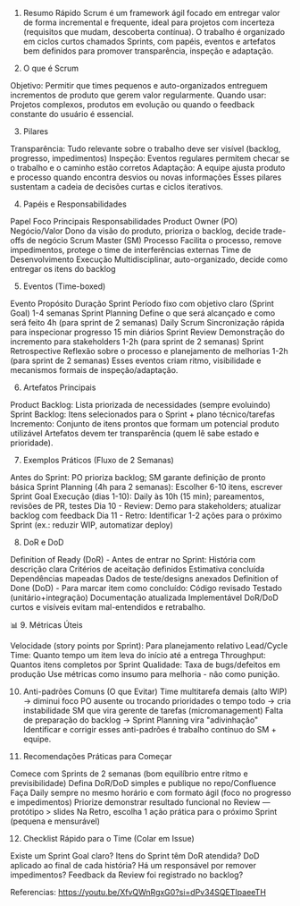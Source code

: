  1. Resumo Rápido
Scrum é um framework ágil focado em entregar valor de forma incremental e frequente, ideal para projetos com incerteza (requisitos que mudam, descoberta contínua). O trabalho é organizado em ciclos curtos chamados Sprints, com papéis, eventos e artefatos bem definidos para promover transparência, inspeção e adaptação.

 2. O que é Scrum

Objetivo: Permitir que times pequenos e auto-organizados entreguem incrementos de produto que gerem valor regularmente.
Quando usar: Projetos complexos, produtos em evolução ou quando o feedback constante do usuário é essencial.

 3. Pilares

Transparência: Tudo relevante sobre o trabalho deve ser visível (backlog, progresso, impedimentos)
Inspeção: Eventos regulares permitem checar se o trabalho e o caminho estão corretos
Adaptação: A equipe ajusta produto e processo quando encontra desvios ou novas informações
Esses pilares sustentam a cadeia de decisões curtas e ciclos iterativos.

 4. Papéis e Responsabilidades

Papel	Foco	Principais Responsabilidades
Product Owner (PO)	Negócio/Valor	Dono da visão do produto, prioriza o backlog, decide trade-offs de negócio
Scrum Master (SM)	Processo	Facilita o processo, remove impedimentos, protege o time de interferências externas
Time de Desenvolvimento	Execução	Multidisciplinar, auto-organizado, decide como entregar os itens do backlog

5. Eventos (Time-boxed)

Evento	Propósito	Duração
Sprint	Período fixo com objetivo claro (Sprint Goal)	1-4 semanas
Sprint Planning	Define o que será alcançado e como será feito	4h (para sprint de 2 semanas)
Daily Scrum	Sincronização rápida para inspecionar progresso	15 min diários
Sprint Review	Demonstração do incremento para stakeholders	1-2h (para sprint de 2 semanas)
Sprint Retrospective	Reflexão sobre o processo e planejamento de melhorias	1-2h (para sprint de 2 semanas)
Esses eventos criam ritmo, visibilidade e mecanismos formais de inspeção/adaptação.

 6. Artefatos Principais

Product Backlog: Lista priorizada de necessidades (sempre evoluindo)
Sprint Backlog: Itens selecionados para o Sprint + plano técnico/tarefas
Incremento: Conjunto de itens prontos que formam um potencial produto utilizável
Artefatos devem ter transparência (quem lê sabe estado e prioridade).

 7. Exemplos Práticos (Fluxo de 2 Semanas)

Antes do Sprint: PO prioriza backlog; SM garante definição de pronto básica
Sprint Planning (4h para 2 semanas): Escolher 6-10 itens, escrever Sprint Goal
Execução (dias 1-10): Daily às 10h (15 min); pareamentos, revisões de PR, testes
Dia 10 - Review: Demo para stakeholders; atualizar backlog com feedback
Dia 11 - Retro: Identificar 1-2 ações para o próximo Sprint (ex.: reduzir WIP, automatizar deploy)

8. DoR e DoD 

Definition of Ready (DoR) - Antes de entrar no Sprint:
História com descrição clara
Critérios de aceitação definidos
Estimativa concluída
Dependências mapeadas
Dados de teste/designs anexados
Definition of Done (DoD) - Para marcar item como concluído:
Código revisado
Testado (unitário+integração)
Documentação atualizada
Implementável
DoR/DoD curtos e visíveis evitam mal-entendidos e retrabalho.

📊 9. Métricas Úteis 

Velocidade (story points por Sprint): Para planejamento relativo
Lead/Cycle Time: Quanto tempo um item leva do início até a entrega
Throughput: Quantos itens completos por Sprint
Qualidade: Taxa de bugs/defeitos em produção
Use métricas como insumo para melhoria - não como punição.
 
 10. Anti-padrões Comuns (O que Evitar)
Time multitarefa demais (alto WIP) → diminui foco
PO ausente ou trocando prioridades o tempo todo → cria instabilidade
SM que vira gerente de tarefas (micromanagement)
Falta de preparação do backlog → Sprint Planning vira "adivinhação"
Identificar e corrigir esses anti-padrões é trabalho contínuo do SM + equipe.

 11. Recomendações Práticas para Começar

Comece com Sprints de 2 semanas (bom equilíbrio entre ritmo e previsibilidade)
Defina DoR/DoD simples e publique no repo/Confluence
Faça Daily sempre no mesmo horário e com formato ágil (foco no progresso e impedimentos)
Priorize demonstrar resultado funcional no Review — protótipo > slides
Na Retro, escolha 1 ação prática para o próximo Sprint (pequena e mensurável)

12. Checklist Rápido para o Time (Colar em Issue)

Existe um Sprint Goal claro?
Itens do Sprint têm DoR atendida?
DoD aplicado ao final de cada história?
Há um responsável por remover impedimentos?
Feedback da Review foi registrado no backlog?



Referencias:
https://youtu.be/XfvQWnRgxG0?si=dPv34SQETIpaeeTH
